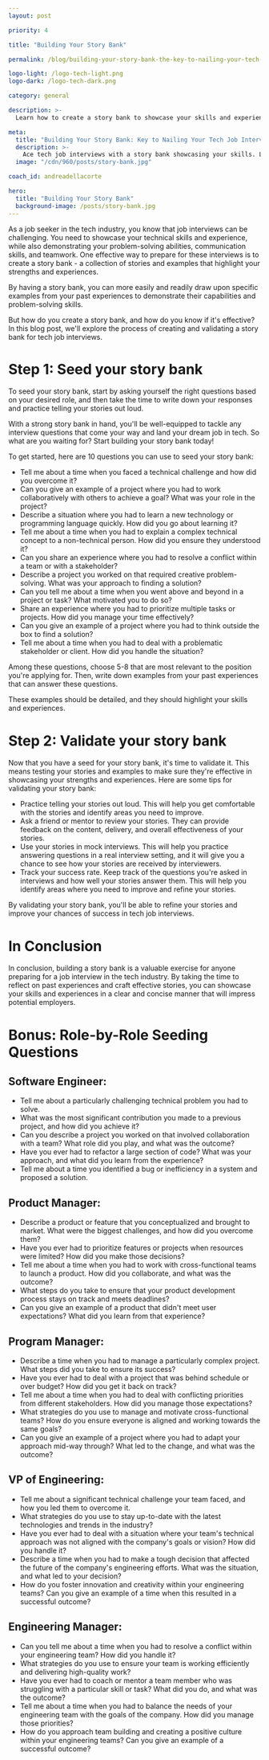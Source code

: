```yaml
---
layout: post

priority: 4

title: "Building Your Story Bank"

permalink: /blog/building-your-story-bank-the-key-to-nailing-your-tech-job-interview/

logo-light: /logo-tech-light.png
logo-dark: /logo-tech-dark.png

category: general

description: >-
  Learn how to create a story bank to showcase your skills and experiences during your tech job interview. Follow our step-by-step guide to craft effective stories and ace your interview.

meta:
  title: "Building Your Story Bank: Key to Nailing Your Tech Job Interview"
  description: >-
    Ace tech job interviews with a story bank showcasing your skills. Learn to craft compelling narratives and stand out during the hiring process.
  image: "/cdn/960/posts/story-bank.jpg"

coach_id: andreadellacorte

hero:
  title: "Building Your Story Bank"
  background-image: /posts/story-bank.jpg
---
```


As a job seeker in the tech industry, you know that job interviews can be challenging. You need to showcase your technical skills and experience, while also demonstrating your problem-solving abilities, communication skills, and teamwork. One effective way to prepare for these interviews is to create a story bank - a collection of stories and examples that highlight your strengths and experiences.

By having a story bank, you can more easily and readily draw upon specific examples from your past experiences to demonstrate their capabilities and problem-solving skills.

But how do you create a story bank, and how do you know if it's effective? In this blog post, we'll explore the process of creating and validating a story bank for tech job interviews.

# Step 1: Seed your story bank

To seed your story bank, start by asking yourself the right questions based on your desired role, and then take the time to write down your responses and practice telling your stories out loud.

With a strong story bank in hand, you'll be well-equipped to tackle any interview questions that come your way and land your dream job in tech. So what are you waiting for? Start building your story bank today!

To get started, here are 10 questions you can use to seed your story bank:

- Tell me about a time when you faced a technical challenge and how did you overcome it?
- Can you give an example of a project where you had to work collaboratively with others to achieve a goal? What was your role in the project?
- Describe a situation where you had to learn a new technology or programming language quickly. How did you go about learning it?
- Tell me about a time when you had to explain a complex technical concept to a non-technical person. How did you ensure they understood it?
- Can you share an experience where you had to resolve a conflict within a team or with a stakeholder?
- Describe a project you worked on that required creative problem-solving. What was your approach to finding a solution?
- Can you tell me about a time when you went above and beyond in a project or task? What motivated you to do so?
- Share an experience where you had to prioritize multiple tasks or projects. How did you manage your time effectively?
- Can you give an example of a project where you had to think outside the box to find a solution?
- Tell me about a time when you had to deal with a problematic stakeholder or client. How did you handle the situation?

Among these questions, choose 5-8 that are most relevant to the position you're applying for. Then, write down examples from your past experiences that can answer these questions.

These examples should be detailed, and they should highlight your skills and experiences.

# Step 2: Validate your story bank

Now that you have a seed for your story bank, it's time to validate it. This means testing your stories and examples to make sure they're effective in showcasing your strengths and experiences. Here are some tips for validating your story bank:

- Practice telling your stories out loud. This will help you get comfortable with the stories and identify areas you need to improve.
- Ask a friend or mentor to review your stories. They can provide feedback on the content, delivery, and overall effectiveness of your stories.
- Use your stories in mock interviews. This will help you practice answering questions in a real interview setting, and it will give you a chance to see how your stories are received by interviewers.
- Track your success rate. Keep track of the questions you're asked in interviews and how well your stories answer them. This will help you identify areas where you need to improve and refine your stories.

By validating your story bank, you'll be able to refine your stories and improve your chances of success in tech job interviews.

# In Conclusion

In conclusion, building a story bank is a valuable exercise for anyone preparing for a job interview in the tech industry. By taking the time to reflect on past experiences and craft effective stories, you can showcase your skills and experiences in a clear and concise manner that will impress potential employers.

# Bonus: Role-by-Role Seeding Questions

## Software Engineer:

- Tell me about a particularly challenging technical problem you had to solve.
- What was the most significant contribution you made to a previous project, and how did you achieve it?
- Can you describe a project you worked on that involved collaboration with a team? What role did you play, and what was the outcome?
- Have you ever had to refactor a large section of code? What was your approach, and what did you learn from the experience?
- Tell me about a time you identified a bug or inefficiency in a system and proposed a solution.

## Product Manager:

- Describe a product or feature that you conceptualized and brought to market. What were the biggest challenges, and how did you overcome them?
- Have you ever had to prioritize features or projects when resources were limited? How did you make those decisions?
- Tell me about a time when you had to work with cross-functional teams to launch a product. How did you collaborate, and what was the outcome?
- What steps do you take to ensure that your product development process stays on track and meets deadlines?
- Can you give an example of a product that didn't meet user expectations? What did you learn from that experience?

## Program Manager:

- Describe a time when you had to manage a particularly complex project. What steps did you take to ensure its success?
- Have you ever had to deal with a project that was behind schedule or over budget? How did you get it back on track?
- Tell me about a time when you had to deal with conflicting priorities from different stakeholders. How did you manage those expectations?
- What strategies do you use to manage and motivate cross-functional teams? How do you ensure everyone is aligned and working towards the same goals?
- Can you give an example of a project where you had to adapt your approach mid-way through? What led to the change, and what was the outcome?

## VP of Engineering:

- Tell me about a significant technical challenge your team faced, and how you led them to overcome it.
- What strategies do you use to stay up-to-date with the latest technologies and trends in the industry?
- Have you ever had to deal with a situation where your team's technical approach was not aligned with the company's goals or vision? How did you handle it?
- Describe a time when you had to make a tough decision that affected the future of the company's engineering efforts. What was the situation, and what led to your decision?
- How do you foster innovation and creativity within your engineering teams? Can you give an example of a time when this resulted in a successful outcome?

## Engineering Manager:

- Can you tell me about a time when you had to resolve a conflict within your engineering team? How did you handle it?
- What strategies do you use to ensure your team is working efficiently and delivering high-quality work?
- Have you ever had to coach or mentor a team member who was struggling with a particular skill or task? What did you do, and what was the outcome?
- Tell me about a time when you had to balance the needs of your engineering team with the goals of the company. How did you manage those priorities?
- How do you approach team building and creating a positive culture within your engineering teams? Can you give an example of a successful outcome?
